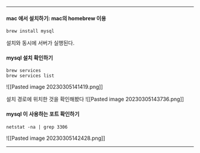 ----

#### mac 에서 설치하기: mac의 homebrew 이용 

```
brew install mysql 
```

설치와 동시에 서버가 실행된다. 

#### mysql 설치 확인하기 
~~~
brew services 
brew services list
~~~

![[Pasted image 20230305141419.png]]

설치 경로에 위치한 것을 확인해봤다 
![[Pasted image 20230305143736.png]]


#### mysql 이 사용하는 포트 확인하기 
~~~
netstat -na | grep 3306
~~~
![[Pasted image 20230305142428.png]]



---
